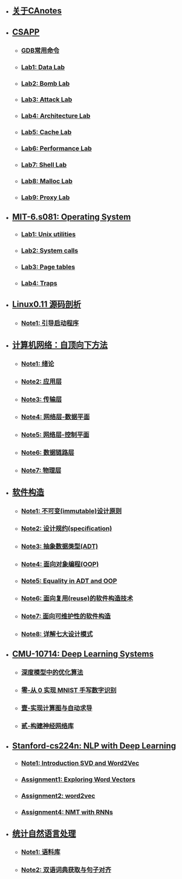 * ## [关于CAnotes](/)

* ## [CSAPP](/CSAPP/)
  
  * ### [GDB常用命令](/CSAPP/gdb常用命令)
  * ### [Lab1: Data Lab](/CSAPP/Lab01-Data_Lab)
  * ### [Lab2: Bomb Lab](/CSAPP/Lab02-Bomb_Lab)
  * ### [Lab3: Attack Lab](/CSAPP/Lab03-Attack_Lab)
  * ### [Lab4: Architecture Lab](/CSAPP/Lab04-Architecture_Lab)
  * ### [Lab5: Cache Lab](/CSAPP/Lab05-Cache_Lab)
  * ### [Lab6: Performance Lab](/CSAPP/Lab06-Performance_Lab)
  * ### [Lab7: Shell Lab](/CSAPP/Lab07-Shell_Lab)
  * ### [Lab8: Malloc Lab](/CSAPP/Lab08-Malloc_Lab)
  * ### [Lab9: Proxy Lab](/CSAPP/Lab09-Proxy_Lab)
  
* ## [MIT-6.s081: Operating System](/Operating-System/MIT-6.S081/)
  * ### [Lab1: Unix utilities](/Operating-System/MIT-6.S081/Lab1-Unix_utilities)
  * ### [Lab2: System calls](/Operating-System/MIT-6.S081/Lab2-System_calls)
  * ### [Lab3: Page tables](/Operating-System/MIT-6.S081/Lab3-Page_tables)
  * ### [Lab4: Traps](/Operating-System/MIT-6.S081/Lab4-Traps)
  
* ## [Linux0.11 源码剖析](/Operating-System/HIT-OSLab/)
  * ### [Note1: 引导启动程序](/Operating-System/HIT-OSLab/1-引导启动程序)
  
* ## [计算机网络：自顶向下方法](/Computer-Network/A-Top-Down-Approach/)
  * ### [Note1: 绪论](/Computer-Network/A-Top-Down-Approach/1-绪论)
  * ### [Note2: 应用层](/Computer-Network/A-Top-Down-Approach/2-应用层)
  * ### [Note3: 传输层](/Computer-Network/A-Top-Down-Approach/3-传输层)
  * ### [Note4: 网络层-数据平面](/Computer-Network/A-Top-Down-Approach/4-网络层：数据平面)
  * ### [Note5: 网络层-控制平面](/Computer-Network/A-Top-Down-Approach/5-网络层：控制平面)
  * ### [Note6: 数据链路层](/Computer-Network/A-Top-Down-Approach/6-数据链路层)
  * ### [Note7: 物理层](/Computer-Network/A-Top-Down-Approach/7-物理层)

* ## [软件构造](/Software-Construction/)
  * ### [Note1: 不可变(immutable)设计原则](/Software-Construction/1-不可变(immutable)设计原则)
  * ### [Note2: 设计规约(specification)](/Software-Construction/2-设计规约(specification))
  * ### [Note3: 抽象数据类型(ADT)](/Software-Construction/3-抽象数据类型(ADT))
  * ### [Note4: 面向对象编程(OOP)](/Software-Construction/4-面向对象编程(OOP))
  * ### [Note5: Equality in ADT and OOP](/Software-Construction/5-Equality-in-ADT-and-OOP)
  * ### [Note6: 面向复用(reuse)的软件构造技术](/Software-Construction/6-面向复用(reuse)的软件构造技术)
  * ### [Note7: 面向可维护性的软件构造](/Software-Construction/7-面向可维护性的软件构造技术)
  * ### [Note8: 详解七大设计模式](/Software-Construction/8-详解七大设计模式)

* ## [CMU-10714: Deep Learning Systems](/Deep-Learning-Systems/)
  * ### [深度模型中的优化算法](/Deep-Learning-Systems/深度模型中的优化算法)
  * ### [零-从 0 实现 MNIST 手写数字识别](Deep-Learning-Systems/零-从0实现MNIST手写数字识别)
  * ### [壹-实现计算图与自动求导](Deep-Learning-Systems/壹-实现计算图与自动求导)
  * ### [贰-构建神经网络库](Deep-Learning-Systems/贰-构建神经网络库)

* ## [Stanford-cs224n: NLP with Deep Learning](/NLP-with-Deep-Learning/)
  * ### [Note1: Introduction SVD and Word2Vec](/NLP-with-Deep-Learning/Note01-Introduction_SVD_and_Word2Vec)
  * ### [Assignment1: Exploring Word Vectors](NLP-with-Deep-Learning/Assignment1-Exploring_Word_Vectors)
  * ### [Assignment2: word2vec](NLP-with-Deep-Learning/Assignment2-word2vec)
  * ### [Assignment4: NMT with RNNs](NLP-with-Deep-Learning/Assignment4-NMT_with_RNNs)
* ## [统计自然语言处理](/NLP-with-Statistical-Methods/)
  * ### [Note1: 语料库](NLP-with-Statistical-Methods/1-语料库)
  * ### [Note2: 双语词典获取与句子对齐](NLP-with-Statistical-Methods/2-双语词典获取与句子对齐)
